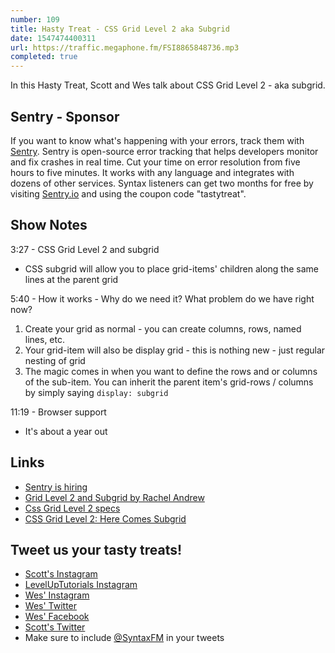 ```yaml
---
number: 109
title: Hasty Treat - CSS Grid Level 2 aka Subgrid
date: 1547474400311
url: https://traffic.megaphone.fm/FSI8865848736.mp3
completed: true
---
```


In this Hasty Treat, Scott and Wes talk about CSS Grid Level 2 - aka subgrid.

## Sentry - Sponsor

If you want to know what's happening with your errors, track them with [Sentry](https://sentry.io/). Sentry is open-source error tracking that helps developers monitor and fix crashes in real time. Cut your time on error resolution from five hours to five minutes. It works with any language and integrates with dozens of other services. Syntax listeners can get two months for free by visiting [Sentry.io](https://sentry.io/) and using the coupon code "tastytreat".

## Show Notes

3:27 - CSS Grid Level 2 and subgrid

* CSS subgrid will allow you to place grid-items' children along the same lines at the parent grid

5:40 - How it works - Why do we need it? What problem do we have right now?

1. Create your grid as normal - you can create columns, rows, named lines, etc.
2. Your grid-item will also be display grid - this is nothing new - just regular nesting of grid
3. The magic comes in when you want to define the rows and or columns of the sub-item. You can inherit the parent item's grid-rows / columns by simply saying `display: subgrid`

11:19 - Browser support

* It's about a year out

## Links
* [Sentry is hiring](https://sentry.io/careers)
* [Grid Level 2 and Subgrid by Rachel Andrew](https://rachelandrew.co.uk/archives/2018/04/27/grid-level-2-and-subgrid/)
* [Css Grid Level 2 specs](https://drafts.csswg.org/css-grid-2/)
* [CSS Grid Level 2: Here Comes Subgrid](https://www.smashingmagazine.com/2018/07/css-grid-2/)

## Tweet us your tasty treats!
* [Scott's Instagram](https://www.instagram.com/stolinski/)
* [LevelUpTutorials Instagram](https://www.instagram.com/LevelUpTutorials/)
* [Wes' Instagram](https://www.instagram.com/wesbos/)
* [Wes' Twitter](https://twitter.com/wesbos)
* [Wes' Facebook](https://www.facebook.com/wesbos.developer)
* [Scott's Twitter](https://twitter.com/stolinski)
* Make sure to include [@SyntaxFM](https://twitter.com/SyntaxFM) in your tweets